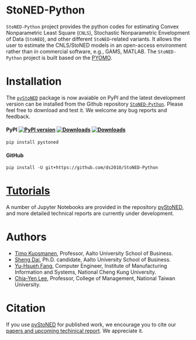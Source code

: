 # StoNED-Python

`StoNED-Python` project provides the python codes for estimating Convex Nonparametric Least Square (`CNLS`), Stochastic Nonparametric Envelopment of Data (`StoNED`), and other different `StoNED`-related variants. It allows the user to estimate the CNLS/StoNED models in an open-access environment rather than in commercial software, e.g., GAMS, MATLAB. The `StoNED-Python` project is built based on the [PYOMO](http://www.pyomo.org/). 

# Installation

The [`pyStoNED`](https://pypi.org/project/pystoned/) package is now avaiable on PyPI and the latest development version can be installed from the Github repository [`StoNED-Python`](https://github.com/ds2010/StoNED-Python). Please feel free to download and test it. We welcome any bug reports and feedback.

#### PyPI [![PyPI version](https://img.shields.io/pypi/v/pystoned.svg?maxAge=3600)](https://pypi.org/project/pystoned/) [![Downloads](https://pepy.tech/badge/pystoned/month)](https://pepy.tech/project/pystoned/month) [![Downloads](https://pepy.tech/badge/pystoned)](https://pepy.tech/project/pystoned)

    pip install pystoned

#### GitHub

    pip install -U git+https://github.com/ds2010/StoNED-Python

# [Tutorials](https://github.com/ds2010/pyStoNED)

A number of Jupyter Notebooks are provided in the repository [pyStoNED](https://github.com/ds2010/pyStoNED), and more detailed technical reports are currently under development.

# Authors

 + [Timo Kuosmanen](https://www.researchgate.net/profile/Timo_Kuosmanen), Professor, Aalto University School of Business.
 + [Sheng Dai](https://www.researchgate.net/profile/Sheng_Dai8), Ph.D. candidate, Aalto University School of Business.
 + [Yu-Hsueh Fang](https://github.com/JulianATA), Computer Engineer, Institute of Manufacturing Information and Systems, National Cheng Kung University.
 + [Chia-Yen Lee](http://polab.im.ntu.edu.tw/), Professor, College of Management, National Taiwan University.

# Citation

If you use [pyStoNED](https://pypi.org/project/pystoned/) for published work, we encourage you to cite our [papers and upcoming techinical report](https://github.com/ds2010/pyStoNED-Tutorials/blob/master/doc/Citing.md). We appreciate it.
